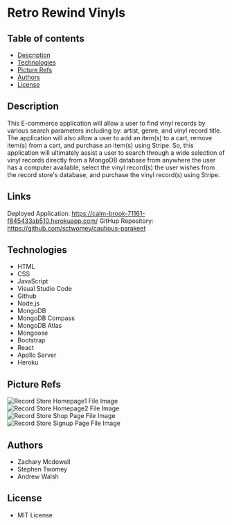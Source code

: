 # Retro Rewind Vinyls

## Table of contents

* [Description](#Description)
* [Technologies](#Technologies)
* [Picture Refs](#Picture-Refs)
* [Authors](#Authors)
* [License](#License)



## Description

This E-commerce application will allow a user to find vinyl records by various search parameters including by: artist, genre, and vinyl record title. The application will also allow a user to add an item(s) to a cart, remove item(s) from a cart, and purchase an item(s) using Stripe. So, this application will ultimately assist a user to search through a wide selection of vinyl records directly from a MongoDB database from anywhere the user has a computer available, select the vinyl record(s) the user wishes from the record store's database, and purchase the vinyl record(s) using Stripe.

## Links

Deployed Application: https://calm-brook-71161-f845433ab510.herokuapp.com/
GitHup Repository: https://github.com/sctwomey/cautious-parakeet

## Technologies

* HTML
* CSS
* JavaScript
* Visual Studio Code
* Github
* Node.js
* MongoDB
* MongoDB Compass
* MongoDB Atlas
* Mongoose
* Bootstrap
* React
* Apollo Server
* Heroku

## Picture Refs

<img src="/public/images/homepage-top.PNG" alt="Record Store Homepage1 File Image" title="Record Store Homepage1 File Screenshot">
<img src="/public/images/homepage-bottom.PNG" alt="Record Store Homepage2 File Image" title="Record Store Homepage2 File Screenshot">
<img src="/public/images/shoppage-top.PNG" alt="Record Store Shop Page File Image" title="Record Store Shop Page File Screenshot">
<img src="/public/images/signup-page.PNG" alt="Record Store Signup Page File Image" title="Record Store Signup Page File Screenshot">

## Authors

* Zachary Mcdowell
* Stephen Twomey
* Andrew Walsh

## License

* MIT License
